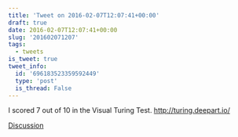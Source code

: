 ```yaml
---
title: 'Tweet on 2016-02-07T12:07:41+00:00'
draft: true
date: 2016-02-07T12:07:41+00:00
slug: '201602071207'
tags:
  - tweets
is_tweet: true
tweet_info:
  id: '696183523359592449'
  type: 'post'
  is_thread: False
---
```




I scored 7 out of 10 in the Visual Turing Test. <http://turing.deepart.io/>

[Discussion](https://x.com/sytelus/status/696183523359592449)
